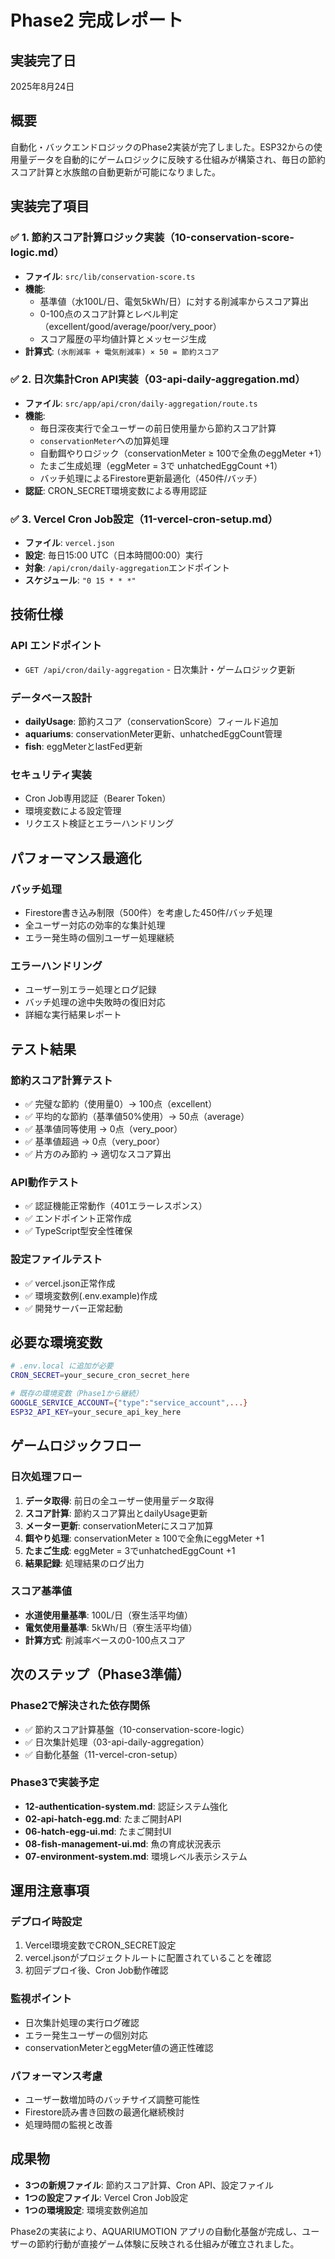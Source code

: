 # Phase2 完成レポート

## 実装完了日
2025年8月24日

## 概要
自動化・バックエンドロジックのPhase2実装が完了しました。ESP32からの使用量データを自動的にゲームロジックに反映する仕組みが構築され、毎日の節約スコア計算と水族館の自動更新が可能になりました。

## 実装完了項目

### ✅ 1. 節約スコア計算ロジック実装（10-conservation-score-logic.md）
- **ファイル**: `src/lib/conservation-score.ts`
- **機能**: 
  - 基準値（水100L/日、電気5kWh/日）に対する削減率からスコア算出
  - 0-100点のスコア計算とレベル判定（excellent/good/average/poor/very_poor）
  - スコア履歴の平均値計算とメッセージ生成
- **計算式**: `(水削減率 + 電気削減率) × 50 = 節約スコア`

### ✅ 2. 日次集計Cron API実装（03-api-daily-aggregation.md）
- **ファイル**: `src/app/api/cron/daily-aggregation/route.ts`
- **機能**:
  - 毎日深夜実行で全ユーザーの前日使用量から節約スコア計算
  - `conservationMeter`への加算処理
  - 自動餌やりロジック（conservationMeter ≥ 100で全魚のeggMeter +1）
  - たまご生成処理（eggMeter = 3で unhatchedEggCount +1）
  - バッチ処理によるFirestore更新最適化（450件/バッチ）
- **認証**: CRON_SECRET環境変数による専用認証

### ✅ 3. Vercel Cron Job設定（11-vercel-cron-setup.md）
- **ファイル**: `vercel.json`
- **設定**: 毎日15:00 UTC（日本時間00:00）実行
- **対象**: `/api/cron/daily-aggregation`エンドポイント
- **スケジュール**: `"0 15 * * *"`

## 技術仕様

### API エンドポイント
- `GET /api/cron/daily-aggregation` - 日次集計・ゲームロジック更新

### データベース設計
- **dailyUsage**: 節約スコア（conservationScore）フィールド追加
- **aquariums**: conservationMeter更新、unhatchedEggCount管理
- **fish**: eggMeterとlastFed更新

### セキュリティ実装
- Cron Job専用認証（Bearer Token）
- 環境変数による設定管理
- リクエスト検証とエラーハンドリング

## パフォーマンス最適化

### バッチ処理
- Firestore書き込み制限（500件）を考慮した450件/バッチ処理
- 全ユーザー対応の効率的な集計処理
- エラー発生時の個別ユーザー処理継続

### エラーハンドリング
- ユーザー別エラー処理とログ記録
- バッチ処理の途中失敗時の復旧対応
- 詳細な実行結果レポート

## テスト結果

### 節約スコア計算テスト
- ✅ 完璧な節約（使用量0）→ 100点（excellent）
- ✅ 平均的な節約（基準値50%使用）→ 50点（average）
- ✅ 基準値同等使用 → 0点（very_poor）
- ✅ 基準値超過 → 0点（very_poor）
- ✅ 片方のみ節約 → 適切なスコア算出

### API動作テスト
- ✅ 認証機能正常動作（401エラーレスポンス）
- ✅ エンドポイント正常作成
- ✅ TypeScript型安全性確保

### 設定ファイルテスト
- ✅ vercel.json正常作成
- ✅ 環境変数例(.env.example)作成
- ✅ 開発サーバー正常起動

## 必要な環境変数

```bash
# .env.local に追加が必要
CRON_SECRET=your_secure_cron_secret_here

# 既存の環境変数（Phase1から継続）
GOOGLE_SERVICE_ACCOUNT={"type":"service_account",...}
ESP32_API_KEY=your_secure_api_key_here
```

## ゲームロジックフロー

### 日次処理フロー
1. **データ取得**: 前日の全ユーザー使用量データ取得
2. **スコア計算**: 節約スコア算出とdailyUsage更新
3. **メーター更新**: conservationMeterにスコア加算
4. **餌やり処理**: conservationMeter ≥ 100で全魚にeggMeter +1
5. **たまご生成**: eggMeter = 3でunhatchedEggCount +1
6. **結果記録**: 処理結果のログ出力

### スコア基準値
- **水道使用量基準**: 100L/日（寮生活平均値）
- **電気使用量基準**: 5kWh/日（寮生活平均値）
- **計算方式**: 削減率ベースの0-100点スコア

## 次のステップ（Phase3準備）

### Phase2で解決された依存関係
- ✅ 節約スコア計算基盤（10-conservation-score-logic）
- ✅ 日次集計処理（03-api-daily-aggregation）
- ✅ 自動化基盤（11-vercel-cron-setup）

### Phase3で実装予定
- **12-authentication-system.md**: 認証システム強化
- **02-api-hatch-egg.md**: たまご開封API
- **06-hatch-egg-ui.md**: たまご開封UI
- **08-fish-management-ui.md**: 魚の育成状況表示
- **07-environment-system.md**: 環境レベル表示システム

## 運用注意事項

### デプロイ時設定
1. Vercel環境変数でCRON_SECRET設定
2. vercel.jsonがプロジェクトルートに配置されていることを確認
3. 初回デプロイ後、Cron Job動作確認

### 監視ポイント
- 日次集計処理の実行ログ確認
- エラー発生ユーザーの個別対応
- conservationMeterとeggMeter値の適正性確認

### パフォーマンス考慮
- ユーザー数増加時のバッチサイズ調整可能性
- Firestore読み書き回数の最適化継続検討
- 処理時間の監視と改善

## 成果物
- **3つの新規ファイル**: 節約スコア計算、Cron API、設定ファイル
- **1つの設定ファイル**: Vercel Cron Job設定
- **1つの環境設定**: 環境変数例追加

Phase2の実装により、AQUARIUMOTION アプリの自動化基盤が完成し、ユーザーの節約行動が直接ゲーム体験に反映される仕組みが確立されました。